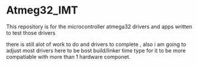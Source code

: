 # Atmeg32_IMT
This repository is for the microcontroller atmega32 drivers and apps written to test those drivers 

there is still alot of work to do and drivers to complete , also i am going to adjust most drivers here to be bost build/linker time type for it to be 
more compatiable with more than 1 hardware componet. 

